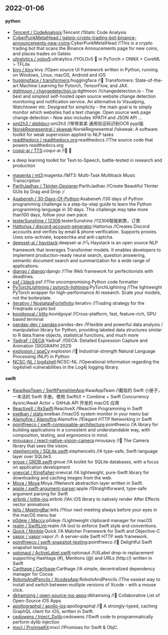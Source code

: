 ## 2022-01-06

#### python
* [Tencent / CodeAnalysis](https://github.com/Tencent/CodeAnalysis):Tencent /!Static Code Analysis
* [CyberPunkMetalHead / gateio-crypto-trading-bot-binance-announcements-new-coins](https://github.com/CyberPunkMetalHead/gateio-crypto-trading-bot-binance-announcements-new-coins):CyberPunkMetalHead /!This is a crypto trading bot that scans the Binance Annoucements page for new coins, and places trades on Gateio
* [ultralytics / yolov5](https://github.com/ultralytics/yolov5):ultralytics /!YOLOv5
🚀
in PyTorch > ONNX > CoreML > TFLite
* [kivy / kivy](https://github.com/kivy/kivy):kivy /!Open source UI framework written in Python, running on Windows, Linux, macOS, Android and iOS
* [huggingface / transformers](https://github.com/huggingface/transformers):huggingface /!🤗
Transformers: State-of-the-art Machine Learning for Pytorch, TensorFlow, and JAX.
* [dgtlmoon / changedetection.io](https://github.com/dgtlmoon/changedetection.io):dgtlmoon /!changedetection.io - The best and simplest self-hosted open source website change detection monitoring and notification service. An alternative to Visualping, Watchtower etc. Designed for simplicity - the main goal is to simply monitor which websites had a text change. Open source web page change detection - Now also includes XPATH and JSON API …
* [sml2h3 / ddddocr](https://github.com/sml2h3/ddddocr):sml2h3 /!带带弟弟 通用验证码识别OCR pypi版
* [NorskRegnesentral / skweak](https://github.com/NorskRegnesentral/skweak):NorskRegnesentral /!skweak: A software toolkit for weak supervision applied to NLP tasks
* [readthedocs / readthedocs.org](https://github.com/readthedocs/readthedocs.org):readthedocs /!The source code that powers readthedocs.org
* [coqui-ai / TTS](https://github.com/coqui-ai/TTS):coqui-ai /!🐸
💬
- a deep learning toolkit for Text-to-Speech, battle-tested in research and production
* [magenta / mt3](https://github.com/magenta/mt3):magenta /!MT3: Multi-Task Multitrack Music Transcription
* [ParthJadhav / Tkinter-Designer](https://github.com/ParthJadhav/Tkinter-Designer):ParthJadhav /!Create Beautiful Tkinter GUIs by Drag and Drop
☄️
* [Asabeneh / 30-Days-Of-Python](https://github.com/Asabeneh/30-Days-Of-Python):Asabeneh /!30 days of Python programming challenge is a step-by-step guide to learn the Python programming language in 30 days. This challenge may take more than100 days, follow your own pace.
* [testerSunshine / 12306](https://github.com/testerSunshine/12306):testerSunshine /!12306智能刷票，订票
* [Hattorius / discord-account-generator](https://github.com/Hattorius/discord-account-generator):Hattorius /!Creates Discord accounts and verifies by email & phone verification. Supports proxies. Uses sms-activate, kopeechka and anti captcha.
* [deepset-ai / haystack](https://github.com/deepset-ai/haystack):deepset-ai /!🔍
Haystack is an open source NLP framework that leverages Transformer models. It enables developers to implement production-ready neural search, question answering, semantic document search and summarization for a wide range of applications.
* [django / django](https://github.com/django/django):django /!The Web framework for perfectionists with deadlines.
* [psf / black](https://github.com/psf/black):psf /!The uncompromising Python code formatter
* [PyTorchLightning / pytorch-lightning](https://github.com/PyTorchLightning/pytorch-lightning):PyTorchLightning /!The lightweight PyTorch wrapper for high-performance AI research. Scale your models, not the boilerplate.
* [iterativv / NostalgiaForInfinity](https://github.com/iterativv/NostalgiaForInfinity):iterativv /!Trading strategy for the Freqtrade crypto bot
* [kovidgoyal / kitty](https://github.com/kovidgoyal/kitty):kovidgoyal /!Cross-platform, fast, feature-rich, GPU based terminal
* [pandas-dev / pandas](https://github.com/pandas-dev/pandas):pandas-dev /!Flexible and powerful data analysis / manipulation library for Python, providing labeled data structures similar to R data.frame objects, statistical functions, and much more
* [YadiraF / DECA](https://github.com/YadiraF/DECA):YadiraF /!DECA: Detailed Expression Capture and Animation (SIGGRAPH 2021)
* [explosion / spaCy](https://github.com/explosion/spaCy):explosion /!💫
Industrial-strength Natural Language Processing (NLP) in Python
* [NCSC-NL / log4shell](https://github.com/NCSC-NL/log4shell):NCSC-NL /!Operational information regarding the log4shell vulnerabilities in the Log4j logging library.

#### swift
* [KwaiAppTeam / SwiftPamphletApp](https://github.com/KwaiAppTeam/SwiftPamphletApp):KwaiAppTeam /!戴铭的 Swift 小册子，一本活的 Swift 手册。使用 SwiftUI + Combine + Swift Concurrency Aysnc/Await Actor + GitHub API 开发的 macOS 应用
* [ReactiveX / RxSwift](https://github.com/ReactiveX/RxSwift):ReactiveX /!Reactive Programming in Swift
* [exelban / stats](https://github.com/exelban/stats):exelban /!macOS system monitor in your menu bar
* [Alamofire / Alamofire](https://github.com/Alamofire/Alamofire):Alamofire /!Elegant HTTP Networking in Swift
* [pointfreeco / swift-composable-architecture](https://github.com/pointfreeco/swift-composable-architecture):pointfreeco /!A library for building applications in a consistent and understandable way, with composition, testing, and ergonomics in mind.
* [mrousavy / react-native-vision-camera](https://github.com/mrousavy/react-native-vision-camera):mrousavy /!📸
The Camera library that sees the vision.
* [stephencelis / SQLite.swift](https://github.com/stephencelis/SQLite.swift):stephencelis /!A type-safe, Swift-language layer over SQLite3.
* [groue / GRDB.swift](https://github.com/groue/GRDB.swift):groue /!A toolkit for SQLite databases, with a focus on application development
* [onevcat / Kingfisher](https://github.com/onevcat/Kingfisher):onevcat /!A lightweight, pure-Swift library for downloading and caching images from the web.
* [Moya / Moya](https://github.com/Moya/Moya):Moya /!Network abstraction layer written in Swift.
* [apple / swift-argument-parser](https://github.com/apple/swift-argument-parser):apple /!Straightforward, type-safe argument parsing for Swift
* [airbnb / lottie-ios](https://github.com/airbnb/lottie-ios):airbnb /!An iOS library to natively render After Effects vector animations
* [leits / MeetingBar](https://github.com/leits/MeetingBar):leits /!Your next meeting always before your eyes in the macOS menu bar
* [p0deje / Maccy](https://github.com/p0deje/Maccy):p0deje /!Lightweight clipboard manager for macOS
* [realm / SwiftLint](https://github.com/realm/SwiftLint):realm /!A tool to enforce Swift style and conventions.
* [Quick / Nimble](https://github.com/Quick/Nimble):Quick /!A Matcher Framework for Swift and Objective-C
* [vapor / vapor](https://github.com/vapor/vapor):vapor /!💧
A server-side Swift HTTP web framework.
* [pointfreeco / swift-snapshot-testing](https://github.com/pointfreeco/swift-snapshot-testing):pointfreeco /!📸
Delightful Swift snapshot testing.
* [optonaut / ActiveLabel.swift](https://github.com/optonaut/ActiveLabel.swift):optonaut /!UILabel drop-in replacement supporting Hashtags (#), Mentions (@) and URLs (http://) written in Swift
* [Carthage / Carthage](https://github.com/Carthage/Carthage):Carthage /!A simple, decentralized dependency manager for Cocoa
* [RobotsAndPencils / XcodesApp](https://github.com/RobotsAndPencils/XcodesApp):RobotsAndPencils /!The easiest way to install and switch between multiple versions of Xcode - with a mouse click.
* [dkhamsing / open-source-ios-apps](https://github.com/dkhamsing/open-source-ios-apps):dkhamsing /!📱
Collaborative List of Open-Source iOS Apps
* [apollographql / apollo-ios](https://github.com/apollographql/apollo-ios):apollographql /!📱
A strongly-typed, caching GraphQL client for iOS, written in Swift.
* [cedowens / Inject_Dylib](https://github.com/cedowens/Inject_Dylib):cedowens /!Swift code to programmatically perform dylib injection
* [mxcl / PromiseKit](https://github.com/mxcl/PromiseKit):mxcl /!Promises for Swift & ObjC.
